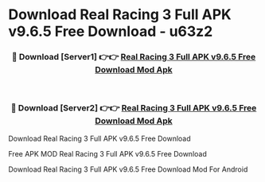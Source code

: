 # Download Real Racing 3 Full APK v9.6.5 Free Download - u63z2



<div align="center">
<h3>🔴 Download [Server1] 👉👉 <a href="https://momento.my/?title=Real_Racing_3_Full_APK_v9.6.5_Free_Download">Real Racing 3 Full APK v9.6.5 Free Download Mod Apk</a></h3><br>

<h3>🔴 Download [Server2] 👉👉 <a href="https://momento.my/?title=Real_Racing_3_Full_APK_v9.6.5_Free_Download">Real Racing 3 Full APK v9.6.5 Free Download Mod Apk</a></h3>
</div>



Download Real Racing 3 Full APK v9.6.5 Free Download 

Free APK MOD Real Racing 3 Full APK v9.6.5 Free Download 

Download Real Racing 3 Full APK v9.6.5 Free Download Mod For Android
